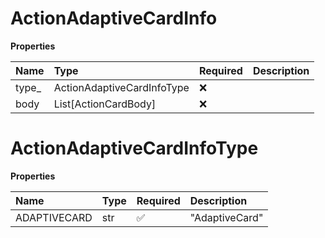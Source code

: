 # ActionAdaptiveCardInfo

**Properties**

| Name   | Type                       | Required | Description |
| :----- | :------------------------- | :------- | :---------- |
| type\_ | ActionAdaptiveCardInfoType | ❌       |             |
| body   | List[ActionCardBody]       | ❌       |             |

# ActionAdaptiveCardInfoType

**Properties**

| Name         | Type | Required | Description    |
| :----------- | :--- | :------- | :------------- |
| ADAPTIVECARD | str  | ✅       | "AdaptiveCard" |

<!-- This file was generated by liblab | https://liblab.com/ -->
